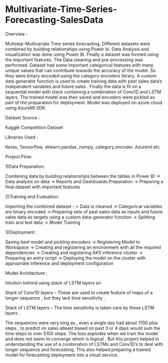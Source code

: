 # Multivariate-Time-Series-Forecasting-SalesData


Overview :

Mutistep-Mutlivariate Time series forecasting. Different datasets were combined by building relationships using Power bi. Data Analysis and visualization was done using Power Bi. Finally a dataset was formed using the important features. The Data cleaning and pre-processing was performed. Dataset had some important categorical features with many unique values that can contribute towards the accuracy of the model. So they were binary encoded using the category encoders library. A custom data generator function is used to create training data with past sales data’s independent variables and future sales . Finally the data is fit on a sequential model with stack containing a combination of Conv1D and LSTM layers. The trained model was then saved and encoders were pickled as part of the preparation for deployment. Model was deployed on azure cloud using AzureMl SDK.

Dataset Source :

Kaggle Competition Dataset

Libraries Used :

Keras, Tensorflow, sklearn,pandas ,numpy, category_encoder, Azureml etc 

Project Flow:

1)Data Preparation:

Combining data by building relationships between the tables in Power BI -> Data analysis on data -> Reports and Dashboards Preparation -> Preparing a final dataset with important features 

2)Training and Evaluation:

Importing the combined dataset - > Data is cleaned -> Categorical variables are binary encoded -> Preparing sets of past sales data as inputs and future sales data as targets using a custom data-generator function -> Splitting train and test data -> Model Training 

3)Deployment :

Saving best model and pickling encoders -> Registering Model to Workspace -> Creating and registering an environment with all the required dependencies -> Creating and registering AKS inference cluster -> Preparing an entry script -> Deploying the model on the cluster with appropriate inference and deployment configuration

Model Architecture :

Intuition behind using stack of LSTM layers on 

Stack of Conv1D layers – These are used to create feature of maps of a longer sequence , but they lack time sensitivity .

Stack of LSTM layers – The time sensitivity is taken care by these LSTM layers .

The sequences were very long as , even a single day had about 1700 plus steps , to predict on sales atleast based on past 3 or 4 days would sum the time steps to over 5100 steps. The loss explodes when we train the model and does not seem to converge which is logical .
But this project helped in understanding the use of a combination of  LSTMs and Conv1D’s to deal with longer sequence and forecasting. This also helped preparing a trained model for forecasting deployment into a cloud service.



